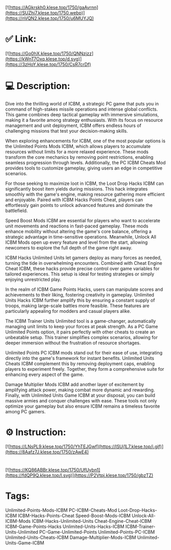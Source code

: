 [![https://AGkrskh0.klese.top/1750/gaAvrnn](https://SUZhi7.klese.top/1750.webp)](https://nVQN2.klese.top/1750/u6MUYJQ)
# ✅ Link:
[![https://Go0hX.klese.top/1750/QNNzjzz](https://kWnT7Oxq.klese.top/d.svg)](https://3zHoY.klese.top/1750/CsR7crDf)
# 💻 Description:
Dive into the thrilling world of ICBM, a strategic PC game that puts you in command of high-stakes missile operations and intense global conflicts. This game combines deep tactical gameplay with immersive simulations, making it a favorite among strategy enthusiasts. With its focus on resource management and unit deployment, ICBM offers endless hours of challenging missions that test your decision-making skills.



When exploring enhancements for ICBM, one of the most popular options is the Unlimited Points Mods ICBM, which allows players to accumulate resources without limits for a more relaxed experience. These mods transform the core mechanics by removing point restrictions, enabling seamless progression through levels. Additionally, the PC ICBM Cheats Mod provides tools to customize gameplay, giving users an edge in competitive scenarios.



For those seeking to maximize loot in ICBM, the Loot Drop Hacks ICBM can significantly boost item yields during missions. This hack integrates smoothly with the game's engine, making resource gathering more efficient and enjoyable. Paired with ICBM Hacks Points Cheat, players can effortlessly gain points to unlock advanced features and dominate the battlefield.



Speed Boost Mods ICBM are essential for players who want to accelerate unit movements and reactions in fast-paced gameplay. These mods enhance mobility without altering the game's core balance, offering a strategic advantage in time-sensitive operations. Meanwhile, Unlock All ICBM Mods open up every feature and level from the start, allowing newcomers to explore the full depth of the game right away.



ICBM Hacks Unlimited Units let gamers deploy as many forces as needed, turning the tide in overwhelming encounters. Combined with Cheat Engine Cheat ICBM, these hacks provide precise control over game variables for tailored experiences. This setup is ideal for testing strategies or simply enjoying unrestricted play.



In the realm of ICBM Game Points Hacks, users can manipulate scores and achievements to their liking, fostering creativity in gameplay. Unlimited Units Hacks ICBM further amplify this by ensuring a constant supply of troops, making large-scale battles more feasible. These features are particularly appealing for modders and casual players alike.



The ICBM Trainer Units Unlimited tool is a game-changer, automatically managing unit limits to keep your forces at peak strength. As a PC Game Unlimited Points option, it pairs perfectly with other cheats to create an unbeatable setup. This trainer simplifies complex scenarios, allowing for deeper immersion without the frustration of resource shortages.



Unlimited Points PC ICBM mods stand out for their ease of use, integrating directly into the game's framework for instant benefits. Unlimited Units Cheats ICBM complement this by removing deployment caps, enabling players to experiment freely. Together, they form a comprehensive suite for enhancing every aspect of the game.



Damage Multiplier Mods ICBM add another layer of excitement by amplifying attack power, making combat more dynamic and rewarding. Finally, with Unlimited Units Game ICBM at your disposal, you can build massive armies and conquer challenges with ease. These tools not only optimize your gameplay but also ensure ICBM remains a timeless favorite among PC gamers.

# ⚙️ Instruction:
[![https://LNsPL9.klese.top/1750/YhTEJGwf](https://ISUj1L7.klese.top/i.gif)](https://8Aafz7J.klese.top/1750/zAwE4)
#
[![https://KQ86ABBr.klese.top/1750/UfUybn1](https://fdQP9Q.klese.top/l.svg)](https://P2Vtpj.klese.top/1750/gbzTZ)
# Tags:
Unlimited-Points-Mods-ICBM PC-ICBM-Cheats-Mod Loot-Drop-Hacks-ICBM ICBM-Hacks-Points-Cheat Speed-Boost-Mods-ICBM Unlock-All-ICBM-Mods ICBM-Hacks-Unlimited-Units Cheat-Engine-Cheat-ICBM ICBM-Game-Points-Hacks Unlimited-Units-Hacks-ICBM ICBM-Trainer-Units-Unlimited PC-Game-Unlimited-Points Unlimited-Points-PC-ICBM Unlimited-Units-Cheats-ICBM Damage-Multiplier-Mods-ICBM Unlimited-Units-Game-ICBM






